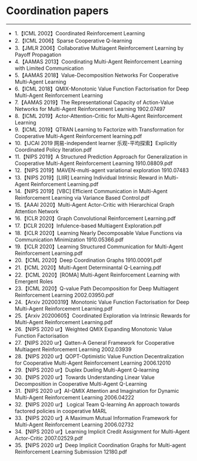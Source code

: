 # Coordination papers

----------
* 1.【ICML 2002】Coordinated Reinforcement Learning
* 2.【ICML 2006】Sparse Cooperative Q-learning
* 3.【JMLR 2006】Collaborative Multiagent Reinforcement Learning by Payoff Propagation
* 4.【AAMAS 2013】Coordinating Multi-Agent Reinforcement Learning with Limited Communication
* 5.【AAMAS 2018】Value-Decomposition Networks For Cooperative Multi-Agent Learning
* 6.【ICML 2018】QMIX-Monotonic Value Function Factorisation for Deep Multi-Agent Reinforcement Learning
* 7.【AAMAS 2019】The Representational Capacity of Action-Value Networks for Multi-Agent Reinforcement Learning 1902.07497
* 8.【ICML 2019】Actor-Attention-Critic for Multi-Agent Reinforcement Learning
* 9.【ICML 2019】QTRAN Learning to Factorize with Transformation for Cooperative Multi-Agent Reinforcement learning.pdf
* 10.【IJCAI 2019 网易-independent learner 乐观-平均探索】Explicitly Coordinated Policy Iteration.pdf
* 11.【NIPS 2019】A Structured Prediction Approach for Generalization in Cooperative Multi-Agent Reinforcement Learning 1910.08809.pdf
* 12.【NIPS 2019】MAVEN-multi-agent variational exploration 1910.07483
* 13.【NIPS 2019】[LIIR] Learning Individual Intrinsic Reward in Multi-Agent Reinforcement Learning.pdf
* 14.【NIPS 2019】[VBC] Efficient Communication in Multi-Agent Reinforcement Learning via Variance Based Control.pdf
* 15.【AAAI 2020】Multi-Agent Actor-Critic with Hierarchical Graph Attention Network
* 16.【ICLR 2020】Graph Convolutional Reinforcement Learning.pdf
* 17.【ICLR 2020】Infulence-based Multiagent Exploration.pdf
* 18.【ICLR 2020】Learning Nearly Decomposable Value Functions via Communication Minimization 1910.05366.pdf
* 19.【ICLR 2020】Learning Structured Communication for Multi-Agent Reinforcement Learning.pdf
* 20.【ICML 2020】Deep Coordination Graphs 1910.00091.pdf
* 21.【ICML 2020】Multi-Agent Determinantal Q-Learning.pdf
* 22.【ICML 2020】[ROMA] Multi-Agent Reinforcement Learning with Emergent Roles
* 23.【ICML 2020】Q-value Path Decomposition for Deep Multiagent Reinforcement Learning 2002.03950.pdf
* 24.【Arxiv 20200319】Monotonic Value Function Factorisation for Deep Multi-Agent Reinforcement Learning.pdf
* 25.【Arxiv 20200605】Coordinated Exploration via Intrinsic Rewards for Multi-Agent Reinforcement Learning.pdf
* 26.【NIPS 2020 ur】Weighted QMIX Expanding Monotonic Value Function Factorisation
* 27.【NIPS 2020 ur】Qatten-A General Framework for Cooperative Multiagent Reinforcement Learning 2002.03939
* 28.【NIPS 2020 ur】QOPT-Optimistic Value Function Decentralization for Cooperative Multi-Agent Reinforcement Learning 2006.12010
* 29.【NIPS 2020 ur】Duplex Dueling Multi-Agent Q-learning
* 30.【NIPS 2020 ur】Towards Understanding Linear Value Decomposition in Cooperative Multi-Agent Q-Learning
* 31.【NIPS 2020 ur】AI-QMIX Attention and Imagination for Dynamic Multi-Agent Reinforcement Learning 2006.04222
* 32.【NIPS 2020 ur】 Logical Team Q-learning An approach towards factored policies in cooperative MARL
* 33.【NIPS 2020 ur】A Maximum Mutual Information Framework for Multi-Agent Reinforcement Learning 2006.02732
* 34.【NIPS 2020 ur】Learning Implicit Credit Assignment for Multi-Agent Actor-Critic 2007.02529.pdf
* 35.【NIPS 2020 ur】Deep Implicit Coordination Graphs for Multi-agent Reinforcement Learning Submission 12180.pdf